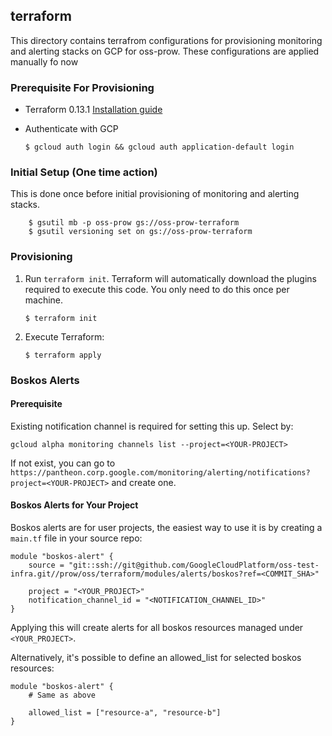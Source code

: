 ## terraform

This directory contains terrafrom configurations for provisioning monitoring and alerting stacks on GCP for oss-prow. These configurations are applied manually fo now

### Prerequisite For Provisioning

-   Terraform 0.13.1
    [Installation guide](https://www.terraform.io/downloads.html)

-   Authenticate with GCP

    ```text
    $ gcloud auth login && gcloud auth application-default login
    ```

### Initial Setup (One time action)

This is done once before initial provisioning of monitoring and alerting stacks.

```text
    $ gsutil mb -p oss-prow gs://oss-prow-terraform
    $ gsutil versioning set on gs://oss-prow-terraform
```

### Provisioning

1.  Run `terraform init`. Terraform will automatically download the plugins
    required to execute this code. You only need to do this once per machine.

    ```text
    $ terraform init
    ```

1.  Execute Terraform:

    ```text
    $ terraform apply
    ```

### Boskos Alerts

#### Prerequisite

Existing notification channel is required for setting this up. Select by:
```
gcloud alpha monitoring channels list --project=<YOUR-PROJECT>
```

If not exist, you can go to `https://pantheon.corp.google.com/monitoring/alerting/notifications?project=<YOUR-PROJECT>` and create one.

#### Boskos Alerts for Your Project

Boskos alerts are for user projects, the easiest way to use it is by creating a `main.tf` file in your source repo:

```
module "boskos-alert" {
    source = "git::ssh://git@github.com/GoogleCloudPlatform/oss-test-infra.git//prow/oss/terraform/modules/alerts/boskos?ref=<COMMIT_SHA>"

    project = "<YOUR_PROJECT>"
    notification_channel_id = "<NOTIFICATION_CHANNEL_ID>"
}
```

Applying this will create alerts for all boskos resources managed under `<YOUR_PROJECT>`.

Alternatively, it's possible to define an allowed_list for selected boskos resources:
```
module "boskos-alert" {
    # Same as above

    allowed_list = ["resource-a", "resource-b"]
}
```
